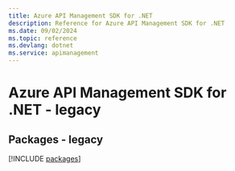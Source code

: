 ```yaml
---
title: Azure API Management SDK for .NET
description: Reference for Azure API Management SDK for .NET
ms.date: 09/02/2024
ms.topic: reference
ms.devlang: dotnet
ms.service: apimanagement
---
```

# Azure API Management SDK for .NET - legacy
## Packages - legacy
[!INCLUDE [packages](api-management-index.md)]